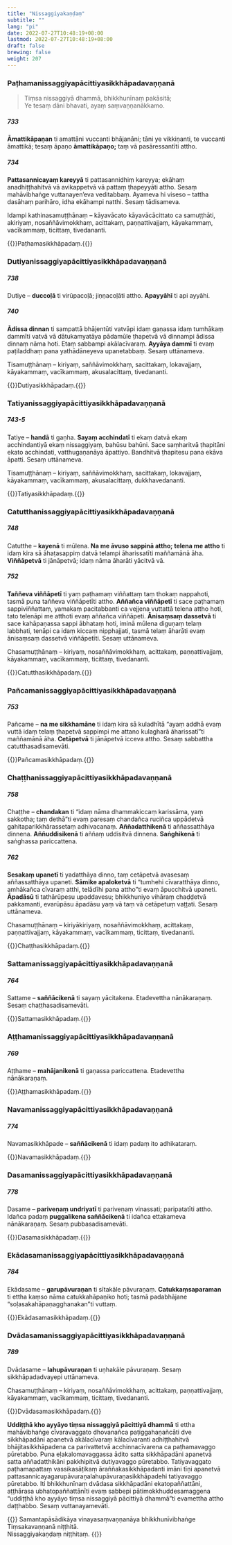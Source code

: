 ```yaml
---
title: "Nissaggiyakaṇḍaṃ"
subtitle: ""
lang: "pi"
date: 2022-07-27T10:48:19+08:00
lastmod: 2022-07-27T10:48:19+08:00
draft: false
brewing: false
weight: 207
---
```


### Paṭhamanissaggiyapācittiyasikkhāpadavaṇṇanā

> Tiṃsa nissaggiyā dhammā, bhikkhunīnaṃ pakāsitā;  
> Ye tesaṃ dāni bhavati, ayaṃ saṃvaṇṇanākkamo.

##### 733

**Āmattikāpaṇan** ti amattāni vuccanti bhājanāni; tāni ye vikkiṇanti, te vuccanti āmattikā; tesaṃ āpaṇo **āmattikāpaṇo;** taṃ vā pasāressantīti attho.

##### 734

**Pattasannicayaṃ kareyyā** ti pattasannidhiṃ kareyya; ekāhaṃ anadhiṭṭhahitvā vā avikappetvā vā pattaṃ ṭhapeyyāti attho. Sesaṃ mahāvibhaṅge vuttanayen’eva veditabbaṃ. Ayameva hi viseso – tattha dasāhaṃ parihāro, idha ekāhampi natthi. Sesaṃ tādisameva.

Idampi kathinasamuṭṭhānaṃ – kāyavācato kāyavācācittato ca samuṭṭhāti, akiriyaṃ, nosaññāvimokkhaṃ, acittakaṃ, paṇṇattivajjaṃ, kāyakammaṃ, vacīkammaṃ, ticittaṃ, tivedananti.

{{<eop>}}Paṭhamasikkhāpadaṃ.{{</eop>}}

### Dutiyanissaggiyapācittiyasikkhāpadavaṇṇanā

##### 738

Dutiye – **duccoḷā** ti virūpacoḷā; jiṇṇacoḷāti attho. **Apayyāhī** ti api ayyāhi.

##### 740

**Ādissa dinnan** ti sampattā bhājentūti vatvāpi idaṃ gaṇassa idaṃ tumhākaṃ dammīti vatvā vā dātukamyatāya pādamūle ṭhapetvā vā dinnampi ādissa dinnaṃ nāma hoti. Etaṃ sabbampi akālacīvaraṃ. **Ayyāya dammī** ti evaṃ paṭiladdhaṃ pana yathādāneyeva upanetabbaṃ. Sesaṃ uttānameva.

Tisamuṭṭhānaṃ – kiriyaṃ, saññāvimokkhaṃ, sacittakaṃ, lokavajjaṃ, kāyakammaṃ, vacīkammaṃ, akusalacittaṃ, tivedananti.

{{<eop>}}Dutiyasikkhāpadaṃ.{{</eop>}}

### Tatiyanissaggiyapācittiyasikkhāpadavaṇṇanā

##### 743-5

Tatiye – **handā** ti gaṇha. **Sayaṃ acchindatī** ti ekaṃ datvā ekaṃ acchindantiyā ekaṃ nissaggiyaṃ, bahūsu bahūni. Sace saṃharitvā ṭhapitāni ekato acchindati, vatthugaṇanāya āpattiyo. Bandhitvā ṭhapitesu pana ekāva āpatti. Sesaṃ uttānameva.

Tisamuṭṭhānaṃ – kiriyaṃ, saññāvimokkhaṃ, sacittakaṃ, lokavajjaṃ, kāyakammaṃ, vacīkammaṃ, akusalacittaṃ, dukkhavedananti.

{{<eop>}}Tatiyasikkhāpadaṃ.{{</eop>}}

### Catutthanissaggiyapācittiyasikkhāpadavaṇṇanā

##### 748

Catutthe – **kayenā** ti mūlena. **Na me āvuso sappinā attho; telena me attho** ti idaṃ kira sā āhaṭasappiṃ datvā telampi āharissatīti maññamānā āha. **Viññāpetvā** ti jānāpetvā; idaṃ nāma āharāti yācitvā vā.

##### 752

**Taññeva viññāpetī** ti yaṃ paṭhamaṃ viññattaṃ taṃ thokaṃ nappahoti, tasmā puna taññeva viññāpetīti attho. **Aññañca viññāpetī** ti sace paṭhamaṃ sappiviññattaṃ, yamakaṃ pacitabbanti ca vejjena vuttattā telena attho hoti, tato telenāpi me atthoti evaṃ aññañca viññāpeti. **Ānisaṃsaṃ dassetvā** ti sace kahāpaṇassa sappi ābhataṃ hoti, iminā mūlena diguṇaṃ telaṃ labbhati, tenāpi ca idaṃ kiccaṃ nipphajjati, tasmā telaṃ āharāti evaṃ ānisaṃsaṃ dassetvā viññāpetīti. Sesaṃ uttānameva.

Chasamuṭṭhānaṃ – kiriyaṃ, nosaññāvimokkhaṃ, acittakaṃ, paṇṇattivajjaṃ, kāyakammaṃ, vacīkammaṃ, ticittaṃ, tivedananti.

{{<eop>}}Catutthasikkhāpadaṃ.{{</eop>}}

### Pañcamanissaggiyapācittiyasikkhāpadavaṇṇanā

##### 753

Pañcame – **na me sikkhamāne** ti idaṃ kira sā kuladhītā “ayaṃ addhā evaṃ vuttā idaṃ telaṃ ṭhapetvā sappimpi me attano kulagharā āharissatī”ti maññamānā āha. **Cetāpetvā** ti jānāpetvā icceva attho. Sesaṃ sabbattha catutthasadisamevāti.

{{<eop>}}Pañcamasikkhāpadaṃ.{{</eop>}}

### Chaṭṭhanissaggiyapācittiyasikkhāpadavaṇṇanā

##### 758

Chaṭṭhe – **chandakan** ti “idaṃ nāma dhammakiccaṃ karissāma, yaṃ sakkotha; taṃ dethā”ti evaṃ paresaṃ chandañca ruciñca uppādetvā gahitaparikkhārassetaṃ adhivacanaṃ. **Aññadatthikenā** ti aññassatthāya dinnena. **Aññuddisikenā** ti aññaṃ uddisitvā dinnena. **Saṅghikenā** ti saṅghassa pariccattena.

##### 762

**Sesakaṃ upanetī** ti yadatthāya dinno, taṃ cetāpetvā avasesaṃ aññassatthāya upaneti. **Sāmike apaloketvā** ti “tumhehi cīvaratthāya dinno, amhākañca cīvaraṃ atthi, telādīhi pana attho”ti evaṃ āpucchitvā upaneti. **Āpadāsū** ti tathārūpesu upaddavesu; bhikkhuniyo vihāraṃ chaḍḍetvā pakkamanti, evarūpāsu āpadāsu yaṃ vā taṃ vā cetāpetuṃ vaṭṭati. Sesaṃ uttānameva.

Chasamuṭṭhānaṃ – kiriyākiriyaṃ, nosaññāvimokkhaṃ, acittakaṃ, paṇṇattivajjaṃ, kāyakammaṃ, vacīkammaṃ, ticittaṃ, tivedananti.

{{<eop>}}Chaṭṭhasikkhāpadaṃ.{{</eop>}}

### Sattamanissaggiyapācittiyasikkhāpadavaṇṇanā

##### 764

Sattame – **saññācikenā** ti sayaṃ yācitakena. Etadevettha nānākaraṇaṃ. Sesaṃ chaṭṭhasadisamevāti.

{{<eop>}}Sattamasikkhāpadaṃ.{{</eop>}}

### Aṭṭhamanissaggiyapācittiyasikkhāpadavaṇṇanā

##### 769

Aṭṭhame – **mahājanikenā** ti gaṇassa pariccattena. Etadevettha nānākaraṇaṃ.

{{<eop>}}Aṭṭhamasikkhāpadaṃ.{{</eop>}}

### Navamanissaggiyapācittiyasikkhāpadavaṇṇanā

##### 774

Navamasikkhāpade – **saññācikenā** ti idaṃ padaṃ ito adhikataraṃ.

{{<eop>}}Navamasikkhāpadaṃ.{{</eop>}}

### Dasamanissaggiyapācittiyasikkhāpadavaṇṇanā

##### 778

Dasame – **pariveṇaṃ undriyatī** ti pariveṇaṃ vinassati; paripatatīti attho. Idañca padaṃ **puggalikena saññācikenā** ti idañca ettakameva nānākaraṇaṃ. Sesaṃ pubbasadisamevāti.

{{<eop>}}Dasamasikkhāpadaṃ.{{</eop>}}

### Ekādasamanissaggiyapācittiyasikkhāpadavaṇṇanā

##### 784

Ekādasame – **garupāvuraṇan** ti sītakāle pāvuraṇaṃ. **Catukkaṃsaparaman** ti ettha kaṃso nāma catukkahāpaṇiko hoti; tasmā padabhājane “soḷasakahāpaṇagghanakan”ti vuttaṃ.

{{<eop>}}Ekādasamasikkhāpadaṃ.{{</eop>}}

### Dvādasamanissaggiyapācittiyasikkhāpadavaṇṇanā

##### 789

Dvādasame – **lahupāvuraṇan** ti uṇhakāle pāvuraṇaṃ. Sesaṃ sikkhāpadadvayepi uttānameva.

Chasamuṭṭhānaṃ – kiriyaṃ, nosaññāvimokkhaṃ, acittakaṃ, paṇṇattivajjaṃ, kāyakammaṃ, vacīkammaṃ, ticittaṃ, tivedananti.

{{<eop>}}Dvādasamasikkhāpadaṃ.{{</eop>}}

**Uddiṭṭhā kho ayyāyo tiṃsa nissaggiyā pācittiyā dhammā** ti ettha mahāvibhaṅge cīvaravaggato dhovanañca paṭiggahaṇañcāti dve sikkhāpadāni apanetvā akālacīvaraṃ kālacīvaranti adhiṭṭhahitvā bhājitasikkhāpadena ca parivattetvā acchinnacīvarena ca paṭhamavaggo pūretabbo. Puna eḷakalomavaggassa ādito satta sikkhāpadāni apanetvā satta aññadatthikāni pakkhipitvā dutiyavaggo pūretabbo. Tatiyavaggato paṭhamapattaṃ vassikasāṭikaṃ āraññakasikkhāpadanti imāni tīṇi apanetvā pattasannicayagarupāvuraṇalahupāvuraṇasikkhāpadehi tatiyavaggo pūretabbo. Iti bhikkhunīnaṃ dvādasa sikkhāpadāni ekatopaññattāni, aṭṭhārasa ubhatopaññattānīti evaṃ sabbepi pātimokkhuddesamaggena “uddiṭṭhā kho ayyāyo tiṃsa nissaggiyā pācittiyā dhammā”ti evamettha attho daṭṭhabbo. Sesaṃ vuttanayamevāti.

{{<eof>}}
    Samantapāsādikāya vinayasaṃvaṇṇanāya bhikkhunīvibhaṅge<br>
    Tiṃsakavaṇṇanā niṭṭhitā.<br>
    Nissaggiyakaṇḍaṃ niṭṭhitaṃ.
{{</eof>}}